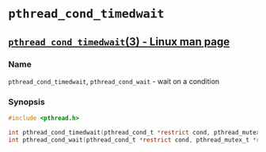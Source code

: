# `pthread_cond_timedwait`

## [`pthread_cond_timedwait`(3) - Linux man page](https://linux.die.net/man/3/pthread_cond_timedwait)

### Name

`pthread_cond_timedwait`, `pthread_cond_wait` - wait on a condition

### Synopsis

```C
#include <pthread.h>

int pthread_cond_timedwait(pthread_cond_t *restrict cond, pthread_mutex_t *restrict mutex, const struct timespec *restrict abstime);
int pthread_cond_wait(pthread_cond_t *restrict cond, pthread_mutex_t *restrict mutex); 
```

